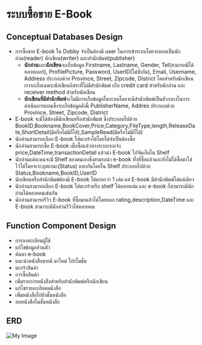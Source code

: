 # ระบบซื้อขาย E-Book




## Conceptual Databases Design

 - การซื้อขาย E-book ใน Dobby จำเป็นต้องมี user ในการเข้าระบบโดยจะแยกเป็นนักอ่าน(reader) นักเขียน(writer) และสำนักพิมพ์(publisher)
	- **นักอ่าน**และ**นักเขียน**จะเก็บข้อมูล Firstname, Lastname, Gender, Tel(สามารถมีได้หลายเบอร์), ProfilePicture, Password, UserID(ไม่ซ้ำกัน), Email, Username, Address ประกอบด้วย Province, Street, Zipcode, District โดยสำหรับนักเขียนเราจะเก็บเฉพาะนักเขียนอิสระที่ไม่มีสำนักพิมพ์ เก็บ credit card สำหรับนักอ่าน และ receiver method สำหรับนักเขียน
	- **นักเขียนที่มีสำนักพิมพ์**จะไม่มีการเก็บข้อมูลในระบบโดยจะมีสำนักพิมพ์เป็นตัวกลางในการดำเนินการแทนซึ่งจะเก็บข้อมูลดังนี้ PublisherName, Addres ประกอบด้วย Province, Street, Zipcode, District
 - E-book จะมีได้ต้องมีนักเขียนหรือสำนักพิมพ์ ซึ่งประกอบไปด้วย BookID,Bookname,BookCover,Price,Category,FileType,length,ReleaseDate,ShortDetail(มีหรือไม่มีก็ได้),SampleRead(มีหรือไม่มีก็ได้)
 - นักอ่านสามารถเลือก E-book ใส่ตะกร้าได้โดยไม่จำเป็นต้องซื้อ
 - นักอ่านสามารถซื้อ E-book เมื่อซื้อแล้วทางระบบจะแจ้ง price,DateTime,transactionDetail แล้วนำ E-book ไปจัดเก็บใน Shelf
 - นักอ่านแต่ละคนจะมี Shelf ของตนเองซึ่งสามรถนำ e-book ทั้งที่ซื้อแล้วและยังไม่ได้ซื้อมาใส่ไว้ได้โดยจะระบุสถานะ(Status) แยกกันโดยใน Shelf ประกอบไปด้วย Status,Bookname,BookID,UserID
 - นักเขียนหรือสำนักพิมพ์ต้องมี E-book ได้มากกว่า 1 เล่ม แต่ E-book มีสำนักพิมพ์ได้แค่เดียว
 - นักอ่านสามารถเลือก E-book ใส่ตะกร้าหรือ shelf ได้หลายเล่ม และ e-book ก็สามารถมีนักอ่านได้หลายคนเช่นกัน
 - นักอ่านสามารถรีวิว E-book ที่ซื้อมาแล้วได้โดยบอก rating,description,DateTime และ E-book สามารถมีนักอ่านรีวิวได้หลายคน
## Function Component Design
 - การลงทะเบียนผู้ใช้ 
 - แก้ไขข้อมูลส่วนตัว 
 - ค้นหา e-book 
 - แนะนำหนังสือขายดี มาใหม่ โปรโมชั่น 
 - ตะกร้าสินค้า 
 - การซื้อสินค้า
 - เพิ่มรายการหนังสือสำหรับสำนักพิมพ์หรือนักเขียน 
 - แก้ไขรายละเอียดหนังสือ
 - เพิ่มหนังสือไปยังชั้นหนังสือ 
 - ลบหนังสือในชั้นหนังสือ

## ERD
![My Image](image/E-book-ERD.png)
